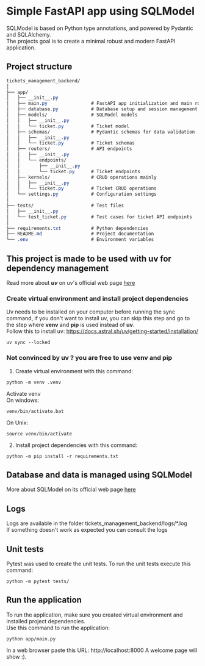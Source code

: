 # Simple FastAPI app using SQLModel  
SQLModel is based on Python type annotations, and powered by Pydantic and SQLAlchemy.  
The projects goal is to create a minimal robust and modern FastAPI application.  

## Project structure
```scss
tickets_management_backend/
│
├── app/
│   ├── __init__.py
│   ├── main.py                # FastAPI app initialization and main routes
│   ├── database.py            # Database setup and session management
│   ├── models/                # SQLModel models
│   │   ├── __init__.py
│   │   └── ticket.py          # Ticket model
│   ├── schemas/               # Pydantic schemas for data validation
│   │   ├── __init__.py
│   │   └── ticket.py          # Ticket schemas
│   ├── routers/               # API endpoints
│   │   ├── __init__.py
│   │   └── endpoints/
│   │       ├── __init__.py
│   │       └── ticket.py      # Ticket endpoints
│   ├── kernels/               # CRUD operations mainly
│   │   ├── __init__.py
│   │   └── ticket.py          # Ticket CRUD operations
│   └── settings.py            # Configuration settings
│
├── tests/                     # Test files
│   ├── __init__.py
│   └── test_ticket.py         # Test cases for ticket API endpoints
│
├── requirements.txt           # Python dependencies
├── README.md                  # Project documentation
└── .env                       # Environment variables
```

## This project is made to be used with **uv** for dependency management
Read more about **_uv_** on uv's official web page [here](https://docs.astral.sh/uv/) 
### Create virtual environment and install project dependencies
Uv needs to be installed on your computer before running the sync command, if you don't want to install uv, you can skip this step and go to the step where **venv** and **pip** is used instead of **uv**.  
Follow this to install uv: https://docs.astral.sh/uv/getting-started/installation/
```
uv sync --locked
```

### Not convinced by uv ? you are free to use venv and pip
1. Create virtual environment with this command:
```shell
python -m venv .venv
```
Activate venv  
On windows:
```shell
venv/bin/activate.bat
```
On Unix:
```shell
source venv/bin/activate
```

2. Install project dependencies with this command:
```shell
python -m pip install -r requirements.txt
```

## Database and data is managed using SQLModel
More about SQLModel on its official web page [here](https://sqlmodel.tiangolo.com/#sql-databases-in-fastapi)

## Logs
Logs are available in the folder tickets_management_backend/logs/*.log  
If something doesn't work as expected you can consult the logs

## Unit tests
Pytest was used to create the unit tests.
To run the unit tests execute this command:
```shell
python -m pytest tests/
```

## Run the application
To run the application, make sure you created virtual environment and installed project dependencies.  
Use this command to run the application:
```shell
python app/main.py
```

In a web browser paste this URL: http://localhost:8000  A welcome page will show :).
